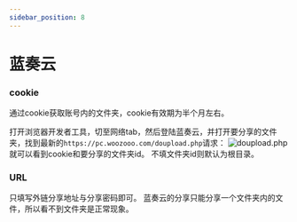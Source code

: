 ```yaml
---
sidebar_position: 8
---
```


# 蓝奏云

### cookie
通过cookie获取账号内的文件夹，cookie有效期为半个月左右。

打开浏览器开发者工具，切至网络tab，然后登陆蓝奏云，并打开要分享的文件夹，找到最新的`https://pc.woozooo.com/doupload.php`请求：
![doupload.php](https://store.heytapimage.com/cdo-portal/feedback/202112/01/d46acbac6f61094529656359fd406161.png)
就可以看到cookie和要分享的文件夹id。
不填文件夹id则默认为根目录。
### URL
只填写外链分享地址与分享密码即可。
蓝奏云的分享只能分享一个文件夹内的文件，所以看不到文件夹是正常现象。
